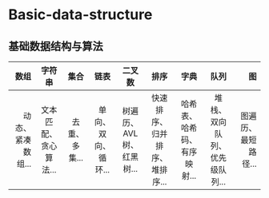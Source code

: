 # Basic-data-structure

## 基础数据结构与算法

|数组  |字符串 |集合   |链表   |二叉数 |排序   |字典   |队列   |图    |
|-----:|:-----:|:-----:|:-----:|:-----:|:-----:|:-----:|:-----:|-----:|
|动态、紧凑数组...|文本匹配、贪心算法...|去重、多集...|单向、双向、循环...|树遍历、AVL树、红黑树...|快速排序、归并排序、堆排序...|哈希表、哈希码、有序映射...|堆栈、双向队列、优先级队列...|图遍历、最短路径...|
